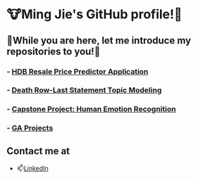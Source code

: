 # :cow:Ming Jie's GitHub profile!:cow2:

## :deciduous_tree:While you are here, let me introduce my repositories to you!:deciduous_tree: 

### - [HDB Resale Price Predictor Application](https://github.com/tmj1432/HDB-Resale-Price-Predictor-Application)

### - [Death Row-Last Statement Topic Modeling](https://github.com/tmj1432/Death-Row-Last-Statement-Topic-Modeling)

### - [Capstone Project: Human Emotion Recognition](https://github.com/tmj1432/Human-Emotion-Recognition)


### - [GA Projects](https://github.com/tmj1432/GA-Projects)


## Contact me at
- 📫[LinkedIn](https://www.linkedin.com/in/tmj1432/)


<!--
**tmj1432/tmj1432** is a ✨ _special_ ✨ repository because its `README.md` (this file) appears on your GitHub profile.

Here are some ideas to get you started:

- 🔭 I’m currently working on ...
- 🌱 I’m currently learning ...
- 👯 I’m looking to collaborate on ...
- 🤔 I’m looking for help with ...
- 💬 Ask me about ...
- 📫 How to reach me: ...
- 😄 Pronouns: ...
- ⚡ Fun fact: ...
-->
